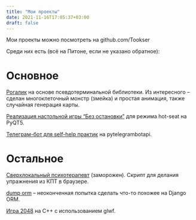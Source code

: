 ```yaml
---
title: "Мои проекты"
date: 2021-11-16T17:05:37+03:00
draft: false
---
```


Мои проекты можно посмотреть на github.com/Tookser

Среди них есть (всё на Питоне, если не указано обратное):

# Основное

[Рогалик](https://github.com/Tookser/RatsNBlobs) на основе псевдотерминальной библиотеки. Из интересного – сделан многоклеточный монстр (змейка) и простая анимация, также случайная генерация карты.

[Реализация настольной игры “Без остановки”](https://github.com/Tookser/cant-stop-py) для режима hot-seat на PyQT5.

[Телеграм-бот для self-help практик](https://github.com/Tookser/norbi-bot) на pytelegrambotapi.

# Остальное

[Сверхлокальный психотерапевт](https://github.com/Tookser/cbtea-js) (заморожен). Скрипт для делания упражнения из КПТ в браузере.

[dump orm](https://github.com/Tookser/dump-orm) – неоконченная попытка сделать что-то похожее на Django ORM.

[Игра 2048](https://github.com/Tookser/fade-2048) на C++ с использованием glwf.